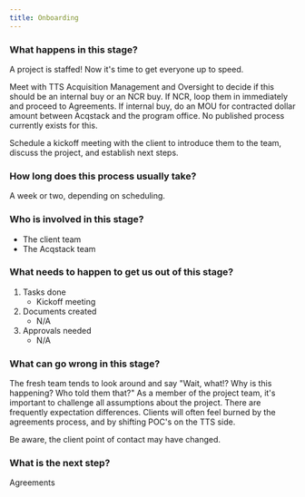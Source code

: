 ```yaml
---
title: Onboarding
---
```


### What happens in this stage?
A project is staffed! Now it's time to get everyone up to speed.

Meet with TTS Acquisition Management and Oversight to decide if this should be an internal buy or an NCR buy. If NCR, loop them in immediately and proceed to Agreements. If internal buy, do an MOU for contracted dollar amount between Acqstack and the program office. No published process currently exists for this.

Schedule a kickoff meeting with the client to introduce them to the team, discuss the project, and establish next steps.

### How long does this process usually take?
A week or two, depending on scheduling.

### Who is involved in this stage? 

- The client team
- The Acqstack team

### What needs to happen to get us out of this stage? 
1. Tasks done
	- Kickoff meeting
2. Documents created
	- N/A
3. Approvals needed
	- N/A

### What can go wrong in this stage? 
The fresh team tends to look around and say "Wait, what!? Why is this happening? Who told them that?" As a member of the project team, it's important to challenge all assumptions about the project. There are frequently expectation differences. Clients will often feel burned by the agreements process, and by shifting POC's on the TTS side. 

Be aware, the client point of contact may have changed. 

### What is the next step?
Agreements
